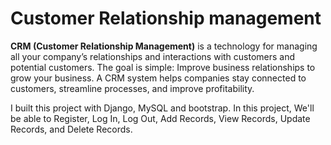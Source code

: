 # Customer Relationship management

**CRM (Customer Relationship Management)**  is a technology for managing all your company’s relationships and interactions with customers and potential customers. The goal is simple: Improve business relationships to grow your business. A CRM system helps companies stay connected to customers, streamline processes, and improve profitability.

I built this project with Django, MySQL and bootstrap. In this project, We'll be able to Register, Log In, Log Out, Add Records, View Records, Update Records, and Delete Records. 
